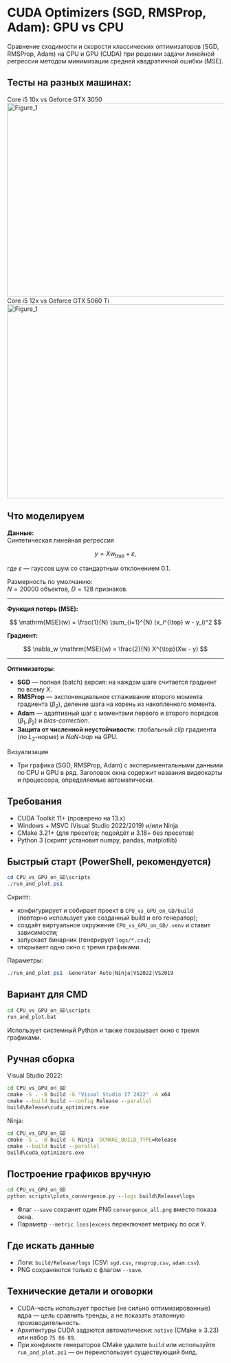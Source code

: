 # CUDA Optimizers (SGD, RMSProp, Adam): GPU vs CPU
Сравнение сходимости и скорости классических оптимизаторов (SGD, RMSProp, Adam) на CPU и GPU (CUDA) при решении задачи линейной регрессии методом минимизации средней квадратичной ошибки (MSE).

## Тесты на разных машинах:
Core i5 10x vs Geforce GTX 3050
<img width="1500" height="450" alt="Figure_1" src="https://github.com/user-attachments/assets/3fc0bc71-b9e7-4e4e-9557-a444b2ac3db4" />
Core i5 12x vs Geforce GTX 5060 Ti
<img width="1500" height="450" alt="Figure_1" src="https://github.com/user-attachments/assets/01f7c80a-2154-4f74-bf32-532f7e547669" />

## Что моделируем

**Данные:**  
Синтетическая линейная регрессия

$$
y = X w_{\text{true}} + \varepsilon,
$$

где $\varepsilon$ — гауссов шум со стандартным отклонением $0.1$.  

Размерность по умолчанию:  
$N = 20000$ объектов, $D = 128$ признаков.

---

**Функция потерь (MSE):**

$$
\mathrm{MSE}(w) = \frac{1}{N} \sum_{i=1}^{N} (x_i^{\top} w - y_i)^2
$$

**Градиент:**

$$
\nabla_w \mathrm{MSE}(w) = \frac{2}{N} X^{\top}(Xw - y)
$$

---

**Оптимизаторы:**

- **SGD** — полная (batch) версия: на каждом шаге считается градиент по всему $X$.
- **RMSProp** — экспоненциальное сглаживание второго момента градиента $(\beta_2)$, деление шага на корень из накопленного момента.
- **Adam** — адаптивный шаг с моментами первого и второго порядков $(\beta_1, \beta_2)$ и *bias-correction*.
- **Защита от численной неустойчивости:** глобальный *clip* градиента (по $L_2$-норме) и *NaN-trap* на GPU.


Визуализация
- Три графика (SGD, RMSProp, Adam) с экспериментальными данными по CPU и GPU в ряд. Заголовок окна содержит названия видеокарты и процессора, определяемые автоматически.

## Требования
- CUDA Toolkit 11+ (проверено на 13.x)
- Windows + MSVC (Visual Studio 2022/2019) и/или Ninja
- CMake 3.21+ (для пресетов; подойдёт и 3.18+ без пресетов)
- Python 3 (скрипт установит numpy, pandas, matplotlib)

## Быстрый старт (PowerShell, рекомендуется)
```powershell
cd CPU_vs_GPU_on_GD\scripts
./run_and_plot.ps1
```
Скрипт:
- конфигурирует и собирает проект в `CPU_vs_GPU_on_GD/build` (повторно использует уже созданный build и его генератор);
- создаёт виртуальное окружение `CPU_vs_GPU_on_GD/.venv` и ставит зависимости;
- запускает бинарник (генерирует `logs/*.csv`);
- открывает одно окно с тремя графиками.

Параметры:
```powershell
./run_and_plot.ps1 -Generator Auto|Ninja|VS2022|VS2019
```

## Вариант для CMD
```bat
cd CPU_vs_GPU_on_GD\scripts
run_and_plot.bat
```
Использует системный Python и также показывает окно с тремя графиками.

## Ручная сборка
Visual Studio 2022:
```bat
cd CPU_vs_GPU_on_GD
cmake -S . -B build -G "Visual Studio 17 2022" -A x64
cmake --build build --config Release --parallel
build\Release\cuda_optimizers.exe
```
Ninja:
```bat
cd CPU_vs_GPU_on_GD
cmake -S . -B build -G Ninja -DCMAKE_BUILD_TYPE=Release
cmake --build build --parallel
build\cuda_optimizers.exe
```

## Построение графиков вручную
```bat
cd CPU_vs_GPU_on_GD
python scripts\plots_convergence.py --logs build\Release\logs
```
- Флаг `--save` сохранит один PNG `convergence_all.png` вместо показа окна.
- Параметр `--metric loss|excess` переключает метрику по оси Y.

## Где искать данные
- Логи: `build/Release/logs` (CSV: `sgd.csv`, `rmsprop.csv`, `adam.csv`).
- PNG сохраняются только с флагом `--save`.

## Технические детали и оговорки
- CUDA-часть использует простые (не сильно оптимизированные) ядра — цель сравнить тренды, а не показать эталонную производительность.
- Архитектуры CUDA задаются автоматически: `native` (CMake ≥ 3.23) или набор `75 86 89`.
- При конфликте генераторов CMake удалите `build` или используйте `run_and_plot.ps1` — он переиспользует существующий билд.
